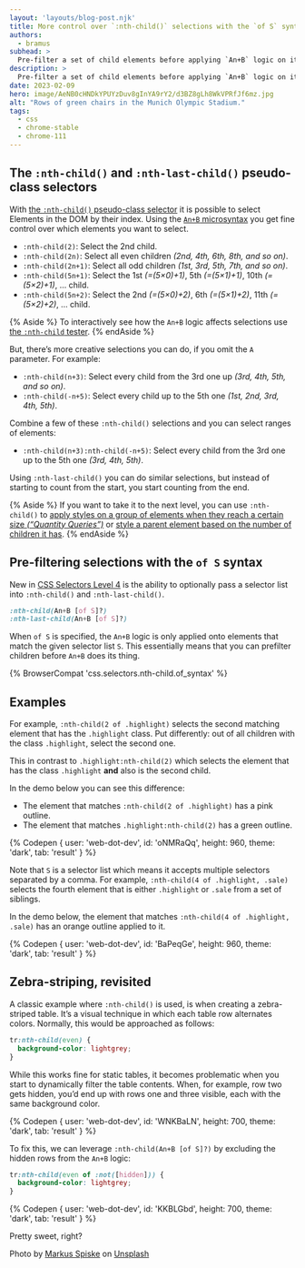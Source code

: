 ```yaml
---
layout: 'layouts/blog-post.njk'
title: More control over `:nth-child()` selections with the `of S` syntax
authors:
  - bramus
subhead: >
  Pre-filter a set of child elements before applying `An+B` logic on it.
description: >
  Pre-filter a set of child elements before applying `An+B` logic on it.
date: 2023-02-09
hero: image/AeNB0cHNDkYPUYzDuv8gInYA9rY2/d3BZ8gLh8WkVPRfJf6mz.jpg
alt: "Rows of green chairs in the Munich Olympic Stadium."
tags:
  - css
  - chrome-stable
  - chrome-111
---
```


## The `:nth-child()` and `:nth-last-child()` pseudo-class selectors

With [the `:nth-child()` pseudo-class selector](https://web.dev/learn/css/pseudo-classes/#nth-child-and-nth-of-type) it is possible to select Elements in the DOM by their index. Using the [`An+B` microsyntax](https://www.w3.org/TR/css-syntax-3/#anb-microsyntax) you get fine control over which elements you want to select.

- `:nth-child(2)`: Select the 2nd child.
- `:nth-child(2n)`: Select all even children _(2nd, 4th, 6th, 8th, and so on)_.
- `:nth-child(2n+1)`: Select all odd children _(1st, 3rd, 5th, 7th, and so on)_.
- `:nth-child(5n+1)`: Select the 1st _(=(5×0)+1)_, 5th _(=(5×1)+1)_, 10th _(=(5×2)+1)_, … child.
- `:nth-child(5n+2)`: Select the 2nd _(=(5×0)+2)_, 6th _(=(5×1)+2)_, 11th _(=(5×2)+2)_, … child.

{% Aside %}
To interactively see how the `An+B` logic affects selections use [the `:nth-child` tester](https://css-tricks.com/examples/nth-child-tester/).
{% endAside %}

But, there’s more creative selections you can do, if you omit the `A` parameter. For example:

- `:nth-child(n+3)`: Select every child from the 3rd one up _(3rd, 4th, 5th, and so on)_.
- `:nth-child(-n+5)`: Select every child up to the 5th one _(1st, 2nd, 3rd, 4th, 5th)_.

Combine a few of these `:nth-child()` selections and you can select ranges of elements:

- `:nth-child(n+3):nth-child(-n+5)`: Select every child from the 3rd one up to the 5th one _(3rd, 4th, 5th)_.

Using `:nth-last-child()` you can do similar selections, but instead of starting to count from the start, you start counting from the end.

{% Aside %}
If you want to take it to the next level, you can use `:nth-child()` to [apply styles on a group of elements when they reach a certain size _(“Quantity Queries”)_](https://alistapart.com/article/quantity-queries-for-css/) or [style a parent element based on the number of children it has](https://www.bram.us/2022/11/17/style-a-parent-element-based-on-its-number-of-children-using-css-has/).
{% endAside %}

## Pre-filtering selections with the `of S` syntax

New in [CSS Selectors Level 4](https://www.w3.org/TR/selectors-4/) is the ability to optionally pass a selector list into `:nth-child()` and `:nth-last-child()`.

```css
:nth-child(An+B [of S]?)
:nth-last-child(An+B [of S]?)
```

When `of S` is specified, the `An+B` logic is only applied onto elements that match the given selector list `S`. This essentially means that you can prefilter children before `An+B` does its thing.

{% BrowserCompat 'css.selectors.nth-child.of_syntax' %}

## Examples

For example, `:nth-child(2 of .highlight)` selects the second matching element that has the `.highlight` class. Put differently: out of all children with the class `.highlight`, select the second one.

This in contrast to `.highlight:nth-child(2)` which selects the element that has the class `.highlight` **and** also is the second child.

In the demo below you can see this difference:

- The element that matches `:nth-child(2 of .highlight)` has a pink outline.
- The element that matches `.highlight:nth-child(2)` has a green outline.

{% Codepen {
  user: 'web-dot-dev',
  id: 'oNMRaQq',
  height: 960,
  theme: 'dark',
  tab: 'result'
} %}

Note that `S` is a selector list which means it accepts multiple selectors separated by a comma. For example, `:nth-child(4 of .highlight, .sale)` selects the fourth element that is either `.highlight` or `.sale` from a set of siblings.

In the demo below, the element that matches `:nth-child(4 of .highlight, .sale)` has an orange outline applied to it.

{% Codepen {
  user: 'web-dot-dev',
  id: 'BaPeqGe',
  height: 960,
  theme: 'dark',
  tab: 'result'
} %}

## Zebra-striping, revisited

A classic example where `:nth-child()` is used, is when creating a zebra-striped table. It’s a visual technique in which each table row alternates colors. Normally, this would be approached as follows:

```css
tr:nth-child(even) {
  background-color: lightgrey;
}
```

While this works fine for static tables, it becomes problematic when you start to dynamically filter the table contents. When, for example, row two gets hidden, you’d end up with rows one and three visible, each with the same background color.

{% Codepen {
  user: 'web-dot-dev',
  id: 'WNKBaLN',
  height: 700,
  theme: 'dark',
  tab: 'result'
} %}

To fix this, we can leverage `:nth-child(An+B [of S]?)` by excluding the hidden rows from the `An+B` logic:

```css
tr:nth-child(even of :not([hidden])) {
  background-color: lightgrey;
}
```

{% Codepen {
  user: 'web-dot-dev',
  id: 'KKBLGbd',
  height: 700,
  theme: 'dark',
  tab: 'result'
} %}

Pretty sweet, right?

Photo by [Markus Spiske](https://unsplash.com/@markusspiske) on [Unsplash](https://unsplash.com/photos/JaNYtET65Es)
